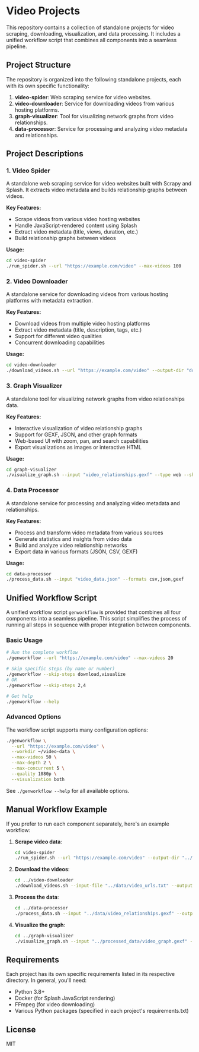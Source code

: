 # Video Projects

This repository contains a collection of standalone projects for video scraping, downloading, visualization, and data processing. It includes a unified workflow script that combines all components into a seamless pipeline.

## Project Structure

The repository is organized into the following standalone projects, each with its own specific functionality:

1. **video-spider**: Web scraping service for video websites.
2. **video-downloader**: Service for downloading videos from various hosting platforms.
3. **graph-visualizer**: Tool for visualizing network graphs from video relationships.
4. **data-processor**: Service for processing and analyzing video metadata and relationships.

## Project Descriptions

### 1. Video Spider

A standalone web scraping service for video websites built with Scrapy and Splash. It extracts video metadata and builds relationship graphs between videos.

**Key Features:**
- Scrape videos from various video hosting websites
- Handle JavaScript-rendered content using Splash
- Extract video metadata (title, views, duration, etc.)
- Build relationship graphs between videos

**Usage:**
```bash
cd video-spider
./run_spider.sh --url "https://example.com/video" --max-videos 100
```

### 2. Video Downloader

A standalone service for downloading videos from various hosting platforms with metadata extraction.

**Key Features:**
- Download videos from multiple video hosting platforms
- Extract video metadata (title, description, tags, etc.)
- Support for different video qualities
- Concurrent downloading capabilities

**Usage:**
```bash
cd video-downloader
./download_videos.sh --url "https://example.com/video" --output-dir "downloads"
```

### 3. Graph Visualizer

A standalone tool for visualizing network graphs from video relationships data.

**Key Features:**
- Interactive visualization of video relationship graphs
- Support for GEXF, JSON, and other graph formats
- Web-based UI with zoom, pan, and search capabilities
- Export visualizations as images or interactive HTML

**Usage:**
```bash
cd graph-visualizer
./visualize_graph.sh --input "video_relationships.gexf" --type web --show
```

### 4. Data Processor

A standalone service for processing and analyzing video metadata and relationships.

**Key Features:**
- Process and transform video metadata from various sources
- Generate statistics and insights from video data
- Build and analyze video relationship networks
- Export data in various formats (JSON, CSV, GEXF)

**Usage:**
```bash
cd data-processor
./process_data.sh --input "video_data.json" --formats csv,json,gexf
```

## Unified Workflow Script

A unified workflow script `genworkflow` is provided that combines all four components into a seamless pipeline. This script simplifies the process of running all steps in sequence with proper integration between components.

### Basic Usage

```bash
# Run the complete workflow
./genworkflow --url "https://example.com/video" --max-videos 20

# Skip specific steps (by name or number)
./genworkflow --skip-steps download,visualize
# OR
./genworkflow --skip-steps 2,4

# Get help
./genworkflow --help
```

### Advanced Options

The workflow script supports many configuration options:

```bash
./genworkflow \
  --url "https://example.com/video" \
  --workdir ~/video-data \
  --max-videos 50 \
  --max-depth 2 \
  --max-concurrent 5 \
  --quality 1080p \
  --visualization both
```

See `./genworkflow --help` for all available options.

## Manual Workflow Example

If you prefer to run each component separately, here's an example workflow:

1. **Scrape video data**:
   ```bash
   cd video-spider
   ./run_spider.sh --url "https://example.com/video" --output-dir "../data"
   ```

2. **Download the videos**:
   ```bash
   cd ../video-downloader
   ./download_videos.sh --input-file "../data/video_urls.txt" --output-dir "../downloads"
   ```

3. **Process the data**:
   ```bash
   cd ../data-processor
   ./process_data.sh --input "../data/video_relationships.gexf" --output-dir "../processed_data"
   ```

4. **Visualize the graph**:
   ```bash
   cd ../graph-visualizer
   ./visualize_graph.sh --input "../processed_data/video_graph.gexf" --show
   ```

## Requirements

Each project has its own specific requirements listed in its respective directory. In general, you'll need:

- Python 3.8+
- Docker (for Splash JavaScript rendering)
- FFmpeg (for video downloading)
- Various Python packages (specified in each project's requirements.txt)

## License

MIT
